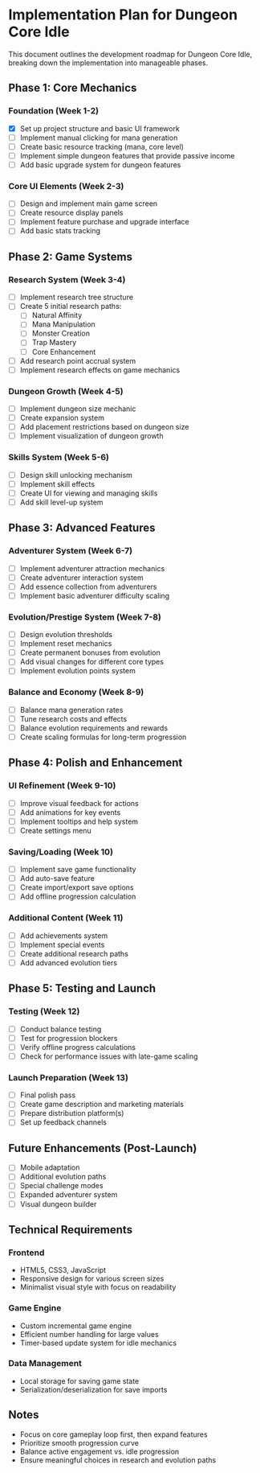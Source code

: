 # Implementation Plan for Dungeon Core Idle

This document outlines the development roadmap for Dungeon Core Idle, breaking down the implementation into manageable phases.

## Phase 1: Core Mechanics

### Foundation (Week 1-2)
- [x] Set up project structure and basic UI framework
- [ ] Implement manual clicking for mana generation
- [ ] Create basic resource tracking (mana, core level)
- [ ] Implement simple dungeon features that provide passive income
- [ ] Add basic upgrade system for dungeon features

### Core UI Elements (Week 2-3)
- [ ] Design and implement main game screen
- [ ] Create resource display panels
- [ ] Implement feature purchase and upgrade interface
- [ ] Add basic stats tracking

## Phase 2: Game Systems

### Research System (Week 3-4)
- [ ] Implement research tree structure
- [ ] Create 5 initial research paths:
  - [ ] Natural Affinity
  - [ ] Mana Manipulation
  - [ ] Monster Creation
  - [ ] Trap Mastery
  - [ ] Core Enhancement
- [ ] Add research point accrual system
- [ ] Implement research effects on game mechanics

### Dungeon Growth (Week 4-5)
- [ ] Implement dungeon size mechanic
- [ ] Create expansion system
- [ ] Add placement restrictions based on dungeon size
- [ ] Implement visualization of dungeon growth

### Skills System (Week 5-6)
- [ ] Design skill unlocking mechanism
- [ ] Implement skill effects
- [ ] Create UI for viewing and managing skills
- [ ] Add skill level-up system

## Phase 3: Advanced Features

### Adventurer System (Week 6-7)
- [ ] Implement adventurer attraction mechanics
- [ ] Create adventurer interaction system
- [ ] Add essence collection from adventurers
- [ ] Implement basic adventurer difficulty scaling

### Evolution/Prestige System (Week 7-8)
- [ ] Design evolution thresholds
- [ ] Implement reset mechanics
- [ ] Create permanent bonuses from evolution
- [ ] Add visual changes for different core types
- [ ] Implement evolution points system

### Balance and Economy (Week 8-9)
- [ ] Balance mana generation rates
- [ ] Tune research costs and effects
- [ ] Balance evolution requirements and rewards
- [ ] Create scaling formulas for long-term progression

## Phase 4: Polish and Enhancement

### UI Refinement (Week 9-10)
- [ ] Improve visual feedback for actions
- [ ] Add animations for key events
- [ ] Implement tooltips and help system
- [ ] Create settings menu

### Saving/Loading (Week 10)
- [ ] Implement save game functionality
- [ ] Add auto-save feature
- [ ] Create import/export save options
- [ ] Add offline progression calculation

### Additional Content (Week 11)
- [ ] Add achievements system
- [ ] Implement special events
- [ ] Create additional research paths
- [ ] Add advanced evolution tiers

## Phase 5: Testing and Launch

### Testing (Week 12)
- [ ] Conduct balance testing
- [ ] Test for progression blockers
- [ ] Verify offline progress calculations
- [ ] Check for performance issues with late-game scaling

### Launch Preparation (Week 13)
- [ ] Final polish pass
- [ ] Create game description and marketing materials
- [ ] Prepare distribution platform(s)
- [ ] Set up feedback channels

## Future Enhancements (Post-Launch)
- [ ] Mobile adaptation
- [ ] Additional evolution paths
- [ ] Special challenge modes
- [ ] Expanded adventurer system
- [ ] Visual dungeon builder

## Technical Requirements

### Frontend
- HTML5, CSS3, JavaScript
- Responsive design for various screen sizes
- Minimalist visual style with focus on readability

### Game Engine
- Custom incremental game engine
- Efficient number handling for large values
- Timer-based update system for idle mechanics

### Data Management
- Local storage for saving game state
- Serialization/deserialization for save imports

## Notes
- Focus on core gameplay loop first, then expand features
- Prioritize smooth progression curve
- Balance active engagement vs. idle progression
- Ensure meaningful choices in research and evolution paths